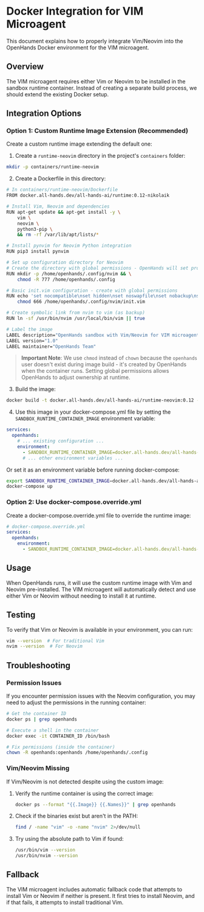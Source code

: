 # Docker Integration for VIM Microagent

This document explains how to properly integrate Vim/Neovim into the OpenHands Docker environment for the VIM microagent.

## Overview

The VIM microagent requires either Vim or Neovim to be installed in the sandbox runtime container. Instead of creating a separate build process, we should extend the existing Docker setup.

## Integration Options

### Option 1: Custom Runtime Image Extension (Recommended)

Create a custom runtime image extending the default one:

1. Create a `runtime-neovim` directory in the project's `containers` folder:

```bash
mkdir -p containers/runtime-neovim
```

2. Create a Dockerfile in this directory:

```bash
# In containers/runtime-neovim/Dockerfile
FROM docker.all-hands.dev/all-hands-ai/runtime:0.12-nikolaik

# Install Vim, Neovim and dependencies
RUN apt-get update && apt-get install -y \
    vim \
    neovim \
    python3-pip \
    && rm -rf /var/lib/apt/lists/*

# Install pynvim for Neovim Python integration
RUN pip3 install pynvim

# Set up configuration directory for Neovim
# Create the directory with global permissions - OpenHands will set proper ownership at runtime
RUN mkdir -p /home/openhands/.config/nvim && \
    chmod -R 777 /home/openhands/.config

# Basic init.vim configuration - create with global permissions
RUN echo 'set nocompatible\nset hidden\nset noswapfile\nset nobackup\nset nowritebackup' > /home/openhands/.config/nvim/init.vim && \
    chmod 666 /home/openhands/.config/nvim/init.vim

# Create symbolic link from nvim to vim (as backup)
RUN ln -sf /usr/bin/nvim /usr/local/bin/vim || true

# Label the image
LABEL description="OpenHands sandbox with Vim/Neovim for VIM microagent"
LABEL version="1.0"
LABEL maintainer="OpenHands Team"
```

> **Important Note**: We use `chmod` instead of `chown` because the `openhands` user doesn't exist during image build - it's created by OpenHands when the container runs. Setting global permissions allows OpenHands to adjust ownership at runtime.

3. Build the image:

```bash
docker build -t docker.all-hands.dev/all-hands-ai/runtime-neovim:0.12 -f containers/runtime-neovim/Dockerfile .
```

4. Use this image in your docker-compose.yml file by setting the `SANDBOX_RUNTIME_CONTAINER_IMAGE` environment variable:

```yaml
services:
  openhands:
    # ... existing configuration ...
    environment:
      - SANDBOX_RUNTIME_CONTAINER_IMAGE=docker.all-hands.dev/all-hands-ai/runtime-neovim:0.12
      # ... other environment variables ...
```

Or set it as an environment variable before running docker-compose:

```bash
export SANDBOX_RUNTIME_CONTAINER_IMAGE=docker.all-hands.dev/all-hands-ai/runtime-neovim:0.12
docker-compose up
```

### Option 2: Use docker-compose.override.yml

Create a docker-compose.override.yml file to override the runtime image:

```yaml
# docker-compose.override.yml
services:
  openhands:
    environment:
      - SANDBOX_RUNTIME_CONTAINER_IMAGE=docker.all-hands.dev/all-hands-ai/runtime-neovim:0.12
```

## Usage

When OpenHands runs, it will use the custom runtime image with Vim and Neovim pre-installed. The VIM microagent will automatically detect and use either Vim or Neovim without needing to install it at runtime.

## Testing

To verify that Vim or Neovim is available in your environment, you can run:

```bash
vim --version  # For traditional Vim
nvim --version  # For Neovim
```

## Troubleshooting

### Permission Issues

If you encounter permission issues with the Neovim configuration, you may need to adjust the permissions in the running container:

```bash
# Get the container ID
docker ps | grep openhands

# Execute a shell in the container
docker exec -it CONTAINER_ID /bin/bash

# Fix permissions (inside the container)
chown -R openhands:openhands /home/openhands/.config
```

### Vim/Neovim Missing

If Vim/Neovim is not detected despite using the custom image:

1. Verify the runtime container is using the correct image:

   ```bash
   docker ps --format "{{.Image}} {{.Names}}" | grep openhands
   ```

2. Check if the binaries exist but aren't in the PATH:

   ```bash
   find / -name "vim" -o -name "nvim" 2>/dev/null
   ```

3. Try using the absolute path to Vim if found:
   ```bash
   /usr/bin/vim --version
   /usr/bin/nvim --version
   ```

## Fallback

The VIM microagent includes automatic fallback code that attempts to install Vim or Neovim if neither is present. It first tries to install Neovim, and if that fails, it attempts to install traditional Vim.
